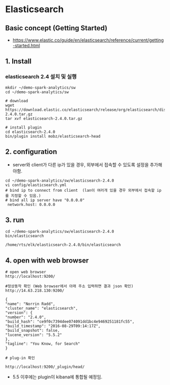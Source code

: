 # Elasticsearch

## Basic concept (Getting Started)
- https://www.elastic.co/guide/en/elasticsearch/reference/current/getting-started.html

## 1. Install 
### elasticsearch 2.4 설치 및 실행

```
mkdir ~/demo-spark-analytics/sw
cd ~/demo-spark-analytics/sw

# download 
wget https://download.elastic.co/elasticsearch/release/org/elasticsearch/distribution/tar/elasticsearch/2.4.0/elasticsearch-2.4.0.tar.gz
tar xvf elasticsearch-2.4.0.tar.gz

# install plugin 
cd elasticsearch-2.4.0
bin/plugin install mobz/elasticsearch-head
```

## 2. configuration 
- server와 client가 다른 ip가 있을 경우, 외부에서 접속할 수 있도록 설정을 추가해야함.
```
cd ~/demo-spark-analytics/sw/elasticsearch-2.4.0
vi config/elasticsearch.yml
# bind ip to connect from client  (lan이 여러개 있을 경우 외부에서 접속할 ip를 지정할 수 있음.)
# bind all ip server have "0.0.0.0"
 network.host: 0.0.0.0 
```

## 3. run
```
cd ~/demo-spark-analytics/sw/elasticsearch-2.4.0
bin/elasticsearch

/home/rts/elk/elasticsearch-2.4.0/bin/elasticsearch
```

## 4. open with web browser
```
# open web browser
http://localhost:9200/

#정상동작 확인 (Web browser에서 아래 주소 입력하면 결과 json 확인)
http://14.63.218.130:9200/

{
"name": "Norrin Radd",
"cluster_name": "elasticsearch",
"version": {
"number": "2.4.0",
"build_hash": "ce9f0c7394dee074091dd1bc4e9469251181fc55",
"build_timestamp": "2016-08-29T09:14:17Z",
"build_snapshot": false,
"lucene_version": "5.5.2"
},
"tagline": "You Know, for Search"
} 

# plug-in 확인
 
http://localhost:9200/_plugin/head/
```
- 5.5 이후에는 plugin이 kibana에 통합될 예정임.
